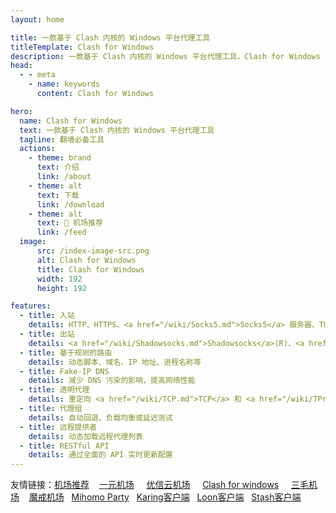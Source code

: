 ```yaml
---
layout: home

title: 一款基于 Clash 内核的 Windows 平台代理工具
titleTemplate: Clash for Windows
description: 一款基于 Clash 内核的 Windows 平台代理工具，Clash for Windows
head:
  - - meta
    - name: keywords
      content: Clash for Windows

hero:
  name: Clash for Windows
  text: 一款基于 Clash 内核的 Windows 平台代理工具
  tagline: 翻墙必备工具
  actions:
    - theme: brand
      text: 介绍
      link: /about
    - theme: alt
      text: 下载
      link: /download
    - theme: alt
      text: 🎉 机场推荐
      link: /feed
  image:
      src: /index-image-src.png
      alt: Clash for Windows
      title: Clash for Windows
      width: 192
      height: 192

features:
  - title: 入站
    details: HTTP、HTTPS、<a href="/wiki/Socks5.md">Socks5</a> 服务器、TUN 设备
  - title: 出站
    details: <a href="/wiki/Shadowsocks.md">Shadowsocks</a>(R)、<a href="/wiki/VMess.md">VMess</a>、<a href="/wiki/Trojan.md">Trojan</a>、<a href="/wiki/Snell.md">Snell</a>、<a href="/wiki/Socks5.md">Socks5</a>、HTTP(S)、<a href="/wiki/Wireguard.md">Wireguard</a>
  - title: 基于规则的路由
    details: 动态脚本、域名、IP 地址、进程名称等
  - title: Fake-IP DNS
    details: 减少 DNS 污染的影响，提高网络性能
  - title: 透明代理
    details: 重定向 <a href="/wiki/TCP.md">TCP</a> 和 <a href="/wiki/TProxy.md">TProxy TCP/UDP</a>，自动路由表/规则管理
  - title: 代理组
    details: 自动回退、负载均衡或延迟测试
  - title: 远程提供者
    details: 动态加载远程代理列表
  - title: RESTful API
    details: 通过全面的 API 实时更新配置
---
```


友情链接：<a href="https://jichangtuijian.uk" target="_blank">机场推荐</a> &nbsp; &nbsp;<a href="https://www.yiyuanvpn.org" target="_blank">一元机场</a> &nbsp; &nbsp;   <a href="https://优信云.site" target="_blank">优信云机场</a> &nbsp; &nbsp;   <a href="https://www.clashcn.org" target="_blank">Clash for windows</a> &nbsp; &nbsp; <a href="https://3mao.bid" target="_blank">三毛机场</a> &nbsp; &nbsp;<a href="https://mojie.uk" target="_blank">魔戒机场</a>&nbsp; &nbsp;<a href="https://mihomoparty.bid" target="_blank">Mihomo Party</a>&nbsp; &nbsp;<a href="https://karing.uk" target="_blank">Karing客户端</a>&nbsp; &nbsp;<a href="https://nsloon.uk" target="_blank">Loon客户端</a>&nbsp; &nbsp;<a href="https://stashapp.uk" target="_blank">Stash客户端</a>
<style>
:root {
  --vp-home-hero-name-color: transparent;
  --vp-home-hero-name-background: -webkit-linear-gradient(120deg, #bd34fe 30%, #41d1ff);

  --vp-home-hero-image-background-image: linear-gradient(-45deg, #bd34fe 50%, #47caff 50%);
  --vp-home-hero-image-filter: blur(44px);
}

@media (min-width: 640px) {
  :root {
    --vp-home-hero-image-filter: blur(56px);
  }
}

@media (min-width: 960px) {
  :root {
    --vp-home-hero-image-filter: blur(68px);
  }
}
</style>

<Confetti />

